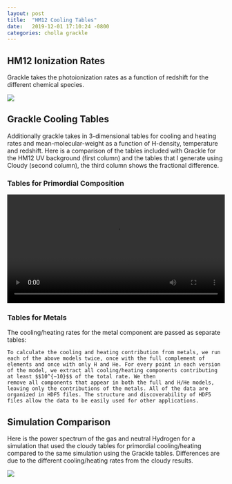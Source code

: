```yaml
---
layout: post
title:  "HM12 Cooling Tables"
date:   2019-12-01 17:10:24 -0800
categories: cholla grackle
---
```


## HM12 Ionization Rates

Grackle takes the photoionization rates as a function of redshift for the different chemical species. 

<img src="{{ site.url }}assets/images/hm12_ionization_rates.png"> 


## Grackle Cooling Tables

Additionally grackle takes in 3-dimensional tables for cooling and heating rates and mean-molecular-weight as a function of H-density, temperature and redshift. Here is a comparison of the tables included with Grackle for the HM12 UV background (first column) and the tables that I generate using Cloudy (second column), the third column shows the fractional difference. 


### Tables for Primordial Composition

<div style="text-align: center">
<video src="{{ site.url }}assets/videos/cooling_tables_primordial.mp4" width="100%"  height="auto" controls preload> </video>
</div>

### Tables for Metals

The cooling/heating rates for the metal component are passed as separate tables:

```
To calculate the cooling and heating contribution from metals, we run each of the above models twice, once with the full complement of elements and once with only H and He. For every point in each version of the model, we extract all cooling/heating components contributing at least $$10^{−10}$$ of the total rate. We then
remove all components that appear in both the full and H/He models, leaving only the contributions of the metals. All of the data are organized in HDF5 files. The structure and discoverability of HDF5 files allow the data to be easily used for other applications. 
```

## Simulation Comparison 

Here is the power spectrum of the gas and neutral Hydrogen for a simulation that used the cloudy tables for primordial cooling/heating compared to the same simulation using the Grackle tables. Differences are due to the different cooling/heating rates from the cloudy results.


<img src="{{ site.url }}assets/images/ps_256_cool_uv_cloudy_primordial.png"> 

